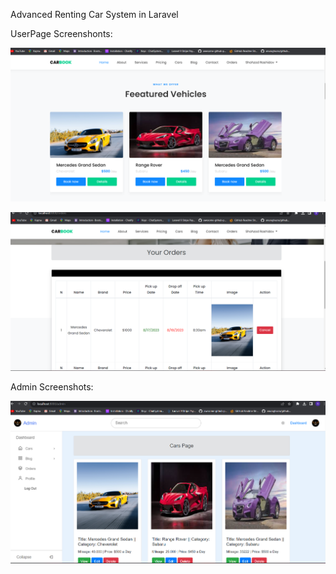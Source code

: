 
Advanced Renting Car System in Laravel 

UserPage Screenshonts:

![Screenshots](public/blog_images/Screenshot1.png)

![Screenshots](public/blog_images/Screenshot3.png)

Admin Screenshots:

![Screenshots](public/blog_images/Screenshot_admin.png)
